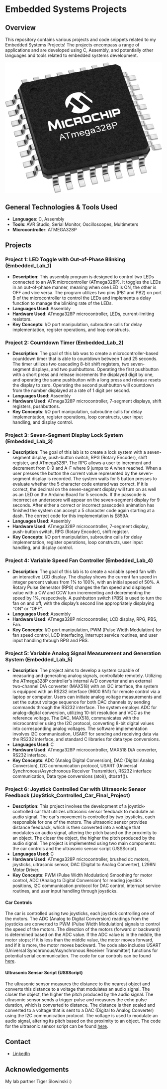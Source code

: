 
# Embedded Systems Projects

## Overview
This repository contains various projects and code snippets related to my Embedded Systems Projects! The projects encompass a range of applications and are developed using C, Assembly, and potentially other languages and tools related to embedded systems development.

![Project Image](/repo_images/medium-ATmega328P-TQFP-32.png)  

## General Technologies & Tools Used
- **Languages**: C, Assembly
- **Tools**: AVR Studio, Serial Monitor, Oscilloscopes, Multimeters
- **Microcontroller**: ATMEGA328P


## Projects
### Project 1: LED Toggle with Out-of-Phase Blinking (Embedded_Lab_1)
- **Description**: This assembly program is designed to control two LEDs connected to an AVR microcontroller (ATmega328P). It toggles the LEDs in an out-of-phase manner, meaning when one LED is ON, the other is OFF and vice versa. The program utilizes two pins (PB1 and PB2) on port B of the microcontroller to control the LEDs and implements a delay function to manage the blinking rate of the LEDs.
- **Languages Used**: Assembly
- **Hardware Used**: ATmega328P microcontroller, LEDs, current-limiting resistors.
- **Key Concepts**: I/O port manipulation, subroutine calls for delay implementation, register operations, and loop constructs.

### Project 2: Countdown Timer (Embedded_Lab_2)
- **Description**: The goal of this lab was to create a microcontroller-based countdown timer that is able to countdown between 1 and 25 seconds. The timer utilizes two cascading 8-bit shift registers, two seven-segment displays, and two pushbuttons. Operating the first pushbutton with a short press and release increments the displayed digit by one, and operating the same pushbutton with a long press and release resets the display to zero. Operating the second pushbutton will countdown from the number displayed at a rate of 1 digit per second.
- **Languages Used**: Assembly
- **Hardware Used**: ATmega328P microcontroller, 7-segment displays, shift registers, pushbuttons.
- **Key Concepts**: I/O port manipulation, subroutine calls for delay implementation, register operations, loop constructs, user input handling, and display control.

### Project 3: Seven-Segment Display Lock System (Embedded_Lab_3)
- **Description**: The goal of this lab is to create a lock system with a seven-segment display, push-button switch, RPG (Rotary Encoder), shift register, and ATmega328P. The RPG allows a user to increment and decrement from 0-9 and A-F where 9 jumps to A when reached. When a user presses the button the current value represented by the seven-segment display is recorded. The system waits for 5 button presses to evaluate whether the 5 character code entered was correct. If it is correct, the decimal on the seven-segment display will turn on as well as an LED on the Arduino Board for 5 seconds. If the passcode is incorrect an underscore will appear on the seven-segment display for 9 seconds. After either a correct or incorrect passcode’s animation has finished the system can accept a 5 character code again starting at a dash. The correct code for this implementation is E859A.
- **Languages Used**: Assembly
- **Hardware Used**: ATmega328P microcontroller, 7-segment display, push-button switch, RPG (Rotary Encoder), shift register.
- **Key Concepts**: I/O port manipulation, subroutine calls for delay implementation, register operations, loop constructs, user input handling, and display control.

### Project 4: Variable Speed Fan Controller (Embedded_Lab_4)
- **Description**: The goal of this lab is to create a variable speed fan with an interactive LCD display. The display shows the current fan speed in integer percent values from 1% to 100%, with an initial speed of 50%. A Rotary Pulse Generator (RPG) changes the fan speed and displayed value with a CW and CCW turn incrementing and decrementing the speed by 1%, respectively. A pushbutton switch (PBS) is used to turn the fan on and off, with the display’s second line appropriately displaying “ON” or “OFF”.
- **Languages Used**: Assembly
- **Hardware Used**: ATmega328P microcontroller, LCD display, RPG, PBS, Fan.
- **Key Concepts**: I/O port manipulation, PWM (Pulse Width Modulation) for fan speed control, LCD interfacing, interrupt service routines, and user input handling through RPG and PBS.

### Project 5: Variable Analog Signal Measurement and Generation System (Embedded_Lab_5)
- **Description**: The project aims to develop a system capable of measuring and generating analog signals, controllable remotely. Utilizing the ATmega328P controller's internal A/D converter and an external two-channel D/A converter (MAX518) with an I2C interface, the system is equipped with an RS232 interface (9600 8N1) for remote control via a laptop or computer. Users can initiate analog voltage measurements and set the output voltage sequence for both DAC channels by sending commands through the RS232 interface. The system employs ADC for analog-digital conversion, utilizing 10-bit resolution and VCC as the reference voltage. The DAC, MAX518, communicates with the microcontroller using the I2C protocol, converting 8-bit digital values into corresponding analog voltages. The software implementation involves I2C communication, USART for sending and receiving data via the RS232 interface, and standard C libraries for data type conversions.
- **Languages Used**: C
- **Hardware Used**: ATmega328P microcontroller, MAX518 D/A converter, RS232 interface.
- **Key Concepts**: ADC (Analog Digital Conversion), DAC (Digital Analog Conversion), I2C communication protocol, USART (Universal Synchronous/Asynchronous Receiver Transmitter), RS232 interface communication, Data type conversions (atoi(), dtostrf()).


### Project 6: Joystick Controlled Car with Ultrasonic Sensor Feedback (JoyStick_Controlled_Car_Final_Project)
- **Description**: This project involves the development of a joystick-controlled car that utilizes ultrasonic sensor feedback to modulate an audio signal. The car's movement is controlled by two joysticks, each responsible for one of the motors. The ultrasonic sensor provides distance feedback, which is then converted into a voltage that modulates an audio signal, altering the pitch based on the proximity to an object. The closer the object, the higher the pitch produced by the audio signal. The project is implemented using two main components: the car controls and the ultrasonic sensor script (USSScript).
- **Languages Used**: C
- **Hardware Used**: ATmega328P microcontroller, brushed dc motors, joysticks, ultrasonic sensor, DAC (Digital to Analog Converter), L298N Motor Driver.
- **Key Concepts**: PWM (Pulse Width Modulation) Smoothing for motor control, ADC (Analog to Digital Conversion) for reading joystick positions, I2C communication protocol for DAC control, interrupt service routines, and user input handling through joysticks.

#### Car Controls
The car is controlled using two joysticks, each joystick controlling one of the motors. The ADC (Analog to Digital Conversion) readings from the joysticks are converted to PWM (Pulse Width Modulation) signals to control the speed of the motors. The direction of the motors (forward or backward) is determined based on the ADC value. If the ADC value is in the middle, the motor stops; if it is less than the middle value, the motor moves forward, and if it is more, the motor moves backward. The code also includes USART (Universal Synchronous/Asynchronous Receiver Transmitter) functions for potential serial communication. The code for car controls can be found [here](https://github.com/max-proj17/Embedded-Systems-Projects/blob/main/Embedded_ARCHIVE/JoyStick_Controlled_Car_Final_Project/Car_Controls/GccApplication1/GccApplication1/main.c).

#### Ultrasonic Sensor Script (USSScript)
The ultrasonic sensor measures the distance to the nearest object and converts this distance to a voltage that modulates an audio signal. The closer the object, the higher the pitch produced by the audio signal. The ultrasonic sensor sends a trigger pulse and measures the echo pulse duration, which is converted to distance. The distance is then scaled and converted to a voltage that is sent to a DAC (Digital to Analog Converter) using the I2C communication protocol. The voltage is used to modulate an audio signal, altering its pitch based on the proximity to an object. The code for the ultrasonic sensor script can be found [here](https://github.com/max-proj17/Embedded-Systems-Projects/blob/main/Embedded_ARCHIVE/JoyStick_Controlled_Car_Final_Project/USSScript/USSScript/main.c).



## Contact
- [LinkedIn](https://www.linkedin.com/in/maxfinch2002)

## Acknowledgements
My lab partner Tiger Slowinski :)


